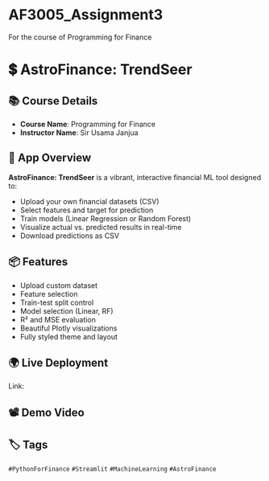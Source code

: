 # AF3005_Assignment3
For the course of Programming for Finance
# 💲 AstroFinance: TrendSeer

## 📚 Course Details
- **Course Name**: Programming for Finance
- **Instructor Name**: Sir Usama Janjua

## 🚀 App Overview
**AstroFinance: TrendSeer** is a vibrant, interactive financial ML tool designed to:
- Upload your own financial datasets (CSV)
- Select features and target for prediction
- Train models (Linear Regression or Random Forest)
- Visualize actual vs. predicted results in real-time
- Download predictions as CSV

## 📦 Features
- Upload custom dataset
- Feature selection
- Train-test split control
- Model selection (Linear, RF)
- R² and MSE evaluation
- Beautiful Plotly visualizations
- Fully styled theme and layout

## 🌍 Live Deployment
Link: 

## 📽️ Demo Video



## 🏷️ Tags
`#PythonForFinance` `#Streamlit` `#MachineLearning` `#AstroFinance`
